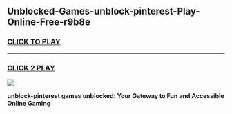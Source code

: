
## Unblocked-Games-unblock-pinterest-Play-Online-Free-r9b8e
<h3>
<a href="https://premium76.site?title=unblock-pinterest&ref=26A">CLICK TO PLAY</a></h3>
<hr>

<h3>
<a href="https://premium76.site?title=unblock-pinterest&ref=26A">CLICK 2 PLAY</a>
  
</h3>

<a href="https://premium76.site?title=unblock-pinterest&ref=26A"><img src="https://clearcache.store/games.png"></a>


**unblock-pinterest games unblocked: Your Gateway to Fun and Accessible Online Gaming**
